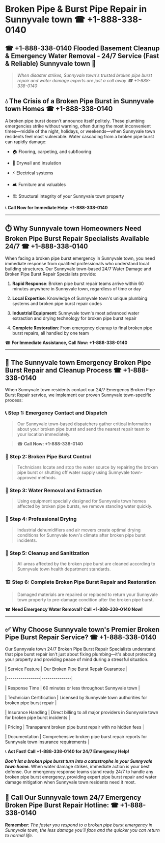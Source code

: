 # Broken Pipe & Burst Pipe Repair in Sunnyvale town ☎ +1-888-338-0140  
## ☎ +1-888-338-0140 Flooded Basement Cleanup & Emergency Water Removal - 24/7 Service (Fast & Reliable) Sunnyvale town 🚨  

> *When disaster strikes, Sunnyvale town's trusted broken pipe burst repair and water damage experts are just a call away ☎ +1-888-338-0140*  

## 💧 The Crisis of a Broken Pipe Burst in Sunnyvale town Homes ☎ +1-888-338-0140  

A broken pipe burst doesn't announce itself politely. These plumbing emergencies strike without warning, often during the most inconvenient times—middle of the night, holidays, or weekends—when Sunnyvale town residents feel most vulnerable. Water cascading from a broken pipe burst can rapidly damage:  

* 🏠 Flooring, carpeting, and subflooring  
* 🧱 Drywall and insulation  
* ⚡ Electrical systems  
* 🛋️ Furniture and valuables  
* 🏗️ Structural integrity of your Sunnyvale town property  

📞 **Call Now for Immediate Help: +1-888-338-0140**  

---  

## ⏱️ Why Sunnyvale town Homeowners Need Broken Pipe Burst Repair Specialists Available 24/7 ☎ +1-888-338-0140  

When facing a broken pipe burst emergency in Sunnyvale town, you need immediate response from qualified professionals who understand local building structures. Our Sunnyvale town-based 24/7 Water Damage and Broken Pipe Burst Repair Specialists provide:  

1. **Rapid Response**: Broken pipe burst repair teams arrive within 60 minutes anywhere in Sunnyvale town, regardless of time or day  
2. **Local Expertise**: Knowledge of Sunnyvale town's unique plumbing systems and broken pipe burst repair codes  
3. **Industrial Equipment**: Sunnyvale town's most advanced water extraction and drying technology for broken pipe burst repair  
4. **Complete Restoration**: From emergency cleanup to final broken pipe burst repairs, all handled by one team  

☎ **For Immediate Assistance, Call Now: +1-888-338-0140**  

---  

## 🔧 The Sunnyvale town Emergency Broken Pipe Burst Repair and Cleanup Process ☎ +1-888-338-0140  

When Sunnyvale town residents contact our 24/7 Emergency Broken Pipe Burst Repair service, we implement our proven Sunnyvale town-specific process:  

### 📞 Step 1: Emergency Contact and Dispatch  
> Our Sunnyvale town-based dispatchers gather critical information about your broken pipe burst and send the nearest repair team to your location immediately.  
> ☎ **Call Now: +1-888-338-0140**  

### 🚿 Step 2: Broken Pipe Burst Control  
> Technicians locate and stop the water source by repairing the broken pipe burst or shutting off water supply using Sunnyvale town-approved methods.  

### 🌊 Step 3: Water Removal and Extraction  
> Using equipment specially designed for Sunnyvale town homes affected by broken pipe bursts, we remove standing water quickly.  

### 💨 Step 4: Professional Drying  
> Industrial dehumidifiers and air movers create optimal drying conditions for Sunnyvale town's climate after broken pipe burst incidents.  

### 🧼 Step 5: Cleanup and Sanitization  
> All areas affected by the broken pipe burst are cleaned according to Sunnyvale town health department standards.  

### 🏗️ Step 6: Complete Broken Pipe Burst Repair and Restoration  
> Damaged materials are repaired or replaced to return your Sunnyvale town property to pre-damage condition after the broken pipe burst.  

☎ **Need Emergency Water Removal? Call +1-888-338-0140 Now!**  

---  

## ✅ Why Choose Sunnyvale town's Premier Broken Pipe Burst Repair Service? ☎ +1-888-338-0140  

Our Sunnyvale town 24/7 Broken Pipe Burst Repair Specialists understand that pipe burst repair isn't just about fixing plumbing—it's about protecting your property and providing peace of mind during a stressful situation.  

| Service Feature | Our Broken Pipe Burst Repair Guarantee |  
|-----------------|---------------|  
| Response Time | 60 minutes or less throughout Sunnyvale town |  
| Technician Certification | Licensed by Sunnyvale town authorities for broken pipe burst repair |  
| Insurance Handling | Direct billing to all major providers in Sunnyvale town for broken pipe burst incidents |  
| Pricing | Transparent broken pipe burst repair with no hidden fees |  
| Documentation | Comprehensive broken pipe burst repair reports for Sunnyvale town insurance requirements |  

📞 **Act Fast! Call +1-888-338-0140 for 24/7 Emergency Help!**  

***Don't let a broken pipe burst turn into a catastrophe in your Sunnyvale town home.*** When water damage strikes, immediate action is your best defense. Our emergency response teams stand ready 24/7 to handle any broken pipe burst emergency, providing expert pipe burst repair and water damage mitigation when Sunnyvale town residents need it most.  

## 📱 Call Our Sunnyvale town 24/7 Emergency Broken Pipe Burst Repair Hotline: ☎ +1-888-338-0140  

**Remember**: *The faster you respond to a broken pipe burst emergency in Sunnyvale town, the less damage you'll face and the quicker you can return to normal life.*